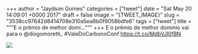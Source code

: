 
+++
author = "Jaydson Gomes"
categories = ["tweet"]
date = "Sat May 20 14:09:01 +0000 2017"
draft = false
image = "{TWEET_IMAGE}"
slug = "3538cc97642d8414708e310a5ea8b0f9058bdfe6"
tags = ["tweet"]
title = """E o prêmio de melhor domí..."""
+++
E o prêmio de melhor domínio vai para o @diogomoretti_ #ValeDoCarbonoConf https://t.co/MdbVJl0fBN

![](/images/tweet-media/865932374936346624-DARo4k-XkAAoY4M.jpg)
